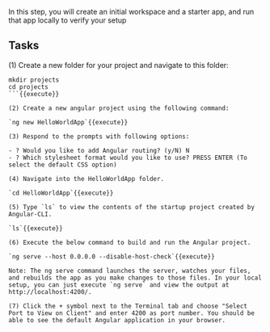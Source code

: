 In this step, you will create an initial workspace and a starter app, and run that app locally to verify your setup

## Tasks

(1) Create a new folder for your project and navigate to this folder:
```
mkdir projects 
cd projects
```{{execute}}

(2) Create a new angular project using the following command: 

`ng new HelloWorldApp`{{execute}} 

(3) Respond to the prompts with following options: 

- ? Would you like to add Angular routing? (y/N) N 
- ? Which stylesheet format would you like to use? PRESS ENTER (To select the default CSS option)

(4) Navigate into the HelloWorldApp folder. 

`cd HelloWorldApp`{{execute}} 

(5) Type `ls` to view the contents of the startup project created by Angular-CLI. 

`ls`{{execute}}

(6) Execute the below command to build and run the Angular project. 

`ng serve --host 0.0.0.0 --disable-host-check`{{execute}}

Note: The ng serve command launches the server, watches your files, and rebuilds the app as you make changes to those files. In your local setup, you can just execute `ng serve` and view the output at http://localhost:4200/.

(7) Click the + symbol next to the Terminal tab and choose "Select Port to View on Client" and enter 4200 as port number. You should be able to see the default Angular application in your browser.

